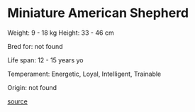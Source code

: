 # Miniature American Shepherd

Weight: 9 - 18 kg
Height: 33 - 46 cm

Bred for: not found 

Life span: 12 - 15 years yo

Temperament: Energetic, Loyal, Intelligent, Trainable

Origin: not found

[source](https://api.thedogapi.com/v1/breeds/165)
